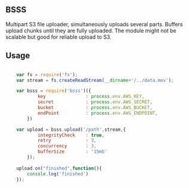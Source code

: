 BSSS
----
Multipart S3 file uploader, simultaneously uploads several parts. Buffers upload chunks until they are fully uploaded. The module might not be scalable but good for reliable upload to S3. 


Usage
----

```javascript

	var fs = require('fs');
	var stream = fs.createReadStream(__dirname+'/../data.mov');

	var bsss = require('bsss')({
			key               : process.env.AWS_KEY,
			secret            : process.env.AWS_SECRET,
			bucket            : process.env.AWS_BUCKET,
			endPoint          : process.env.AWS_ENDPOINT,
		})

	var upload = bsss.upload('/path',stream,{
			integrityCheck    : true,
			retry        	  : 3,
			concurrency  	  : 3,
			bufferSize        : '15mb'
		});
	
	upload.on("finished",function(){
		console.log('finished')
	});

```

